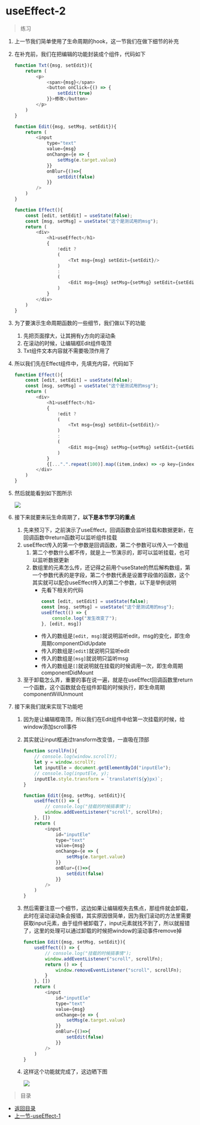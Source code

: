 # useEffect-2

> 练习

1. 上一节我们简单使用了生命周期的hook，这一节我们在做下细节的补充
2. 在补充前，我们在把编辑的功能封装成个组件，代码如下
    ```js
    function Txt({msg, setEdit}){
        return (
            <p>
                <span>{msg}</span>
                <button onClick={() => {
                    setEdit(true)
                }}>修改</button>
            </p>        
        )
    }

    function Edit({msg, setMsg, setEdit}){
        return (
            <input 
                type="text" 
                value={msg} 
                onChange={e => {
                    setMsg(e.target.value)
                }} 
                onBlur={()=>{
                    setEdit(false)
                }}
            />
        )
    }

    function Effect(){
        const [edit, setEdit] = useState(false);
        const [msg, setMsg] = useState("这个是测试用的msg");
        return (
            <div>
                <h1>useEffect</h1>
                {   
                    !edit ? 
                    (
                        <Txt msg={msg} setEdit={setEdit}/>
                    )
                    :
                    (
                        <Edit msg={msg} setMsg={setMsg} setEdit={setEdit}/>                    
                    )
                } 
            </div>
        )
    }    
    ```
3. 为了要演示生命周期函数的一些细节，我们做以下的功能
    1. 先把页面撑大，让其拥有y方向的滚动条
    2. 在滚动的时候，让编辑框Edit组件吸顶
    3. Txt组件文本内容就不需要吸顶作用了

4. 所以我们先在Effect组件中，先填充内容，代码如下
    ```js
    function Effect(){
        const [edit, setEdit] = useState(false);
        const [msg, setMsg] = useState("这个是测试用的msg");
        return (
            <div>
                <h1>useEffect</h1>
                {   
                    !edit ? 
                    (
                        <Txt msg={msg} setEdit={setEdit}/>
                    )
                    :
                    (
                        <Edit msg={msg} setMsg={setMsg} setEdit={setEdit}/>                    
                    )
                } 
                {[...".".repeat(100)].map((item,index) => <p key={index}>这个是填充页面的啦</p>)}
            </div>
        )
    }
    ```
5. 然后就能看到如下图所示  

    ![](./images/页面内容填充.jpg)

6. 接下来就要来玩生命周期了，**以下是本节学习的重点**
    1. 先来预习下，之前演示了useEffect，回调函数会监听挂载和数据更新，在回调函数中return函数可以监听组件挂载
    2. useEffect传入的第一个参数是回调函数，第二个参数可以传入一个数组
        1. 第二个参数什么都不传，就是上一节演示的，即可以监听挂载，也可以监听数据更新
        2. 数组里的元素怎么传，还记得之前用个useState的然后解构数组，第一个参数代表的是字段，第二个参数代表是设置字段值的函数，这个其实就可以配合useEffect传入的第二个参数，以下是举例说明
            * 先看下相关的代码
                ```js
                const [edit, setEdit] = useState(false);
                const [msg, setMsg] = useState("这个是测试用的msg");
                useEffect(() => {
                    console.log("发生改变了");
                }, [edit, msg])                
                ```
            * 传入的数组是`[edit, msg]`就说明监听edit，msg的变化，即生命周期componentDidUpdate   
            * 传入的数组是`[edit]`就说明只监听edit  
            * 传入的数组是`[msg]`就说明只监听msg
            * 传入的数组是`[]`就说明就在挂载的时候调用一次，即生命周期componentDidMount  
    3. 至于卸载怎么弄，重要的事在说一遍，就是在useEffect回调函数里return一个函数，这个函数就会在组件卸载的时候执行，即生命周期componentWillUnmount 

7. 接下来我们就来实现下功能吧
    1. 因为是让编辑框吸顶，所以我们在Edit组件中给第一次挂载的时候，给window添加scroll事件
    2. 其实就让input框通过transform改变值，一直吸在顶部 
        ```js
        function scrollFn(){
            // console.log(window.scrollY);
            let y = window.scrollY;
            let inputEle = document.getElementById("inputEle");
            // console.log(inputEle, y);
            inputEle.style.transform = `translateY(${y}px)`;
        }

        function Edit({msg, setMsg, setEdit}){
            useEffect(() => {
                // console.log("挂载的时候搞事情");
                window.addEventListener("scroll", scrollFn);
            }, [])
            return (
                <input 
                    id="inputEle"
                    type="text" 
                    value={msg} 
                    onChange={e => {
                        setMsg(e.target.value)
                    }} 
                    onBlur={()=>{
                        setEdit(false)
                    }}
                />
            )
        }        
        ``` 
    3. 然后需要注意一个细节，这边如果让编辑框失去焦点，那组件就会卸载，此时在滚动滚动条会报错，其实原因很简单，因为我们滚动的方法里需要获取input元素，由于组件被卸载了，input元素就找不到了，所以就报错了，这里的处理可以通过卸载的时候把window的滚动事件remove掉
        ```js
        function Edit({msg, setMsg, setEdit}){
            useEffect(() => {
                // console.log("挂载的时候搞事情");
                window.addEventListener("scroll", scrollFn);
                return () => {
                    window.removeEventListener("scroll", scrollFn);
                }
            }, [])
            return (
                <input 
                    id="inputEle"
                    type="text" 
                    value={msg} 
                    onChange={e => {
                        setMsg(e.target.value)
                    }} 
                    onBlur={()=>{
                        setEdit(false)
                    }}
                />
            )
        }        
        ```
    4. 这样这个功能就完成了，这边晒下图    

        ![](./images/晒下功能完成后的样子.jpg)

> 目录

* [返回目录](../../README.md)
* [上一节-useEffect-1](../day-03/useEffect-1.md)          